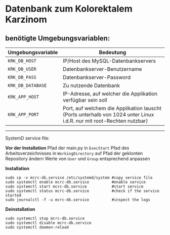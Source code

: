 # Datenbank zum Kolorektalem Karzinom

## benötigte Umgebungsvariablen:

| Umgebungsvariable | Bedeutung                                                                                                            |
| ----------------- | -------------------------------------------------------------------------------------------------------------------- |
| `KRK_DB_HOST`     | IP/Host des MySQL-Datenbankservers                                                                                   |
| `KRK_DB_USER`     | Datenbankserver-Benutzername                                                                                         |
| `KRK_DB_PASS`     | Datenbankserver-Password                                                                                             |
| `KRK_DB_DATABASE` | Zu nutzende Datenbank                                                                                                |
| `KRK_APP_HOST`    | IP-Adresse, auf welcher die Applikation verfügbar sein soll                                                          |
| `KRK_APP_PORT`    | Port, auf welchem die Applikation lauscht (Ports unterhalb von 1024 unter Linux i.d.R. nur mit root-Rechten nutzbar) |

---

SystemD service file:

**Vor der Installation**
Pfad der main.py in `ExecStart`
Pfad des Arbeitsverzeichnisses in `WorkingDirectory` auf Pfad der geklonten Repository ändern
Werte von `User` und `Group` entsprechend anpassen


**Installation**
```
sudo cp -v mcrc-db.service /etc/systemd/system #copy service file
sudo systemctl enable mcrc-db.service          #enable service
sudo systemctl start mcrc-db.service           #start service
sudo systemctl status mcrc-db.service          #check if the service started
sudo journalctl -f -u mcrc-db.service          #inspect the logs
```
**Deinstallation**
```
sudo systemctl stop mcrc-db.service
sudo systemctl disable mcrc-db.service
sudo systemctl daemon-reload
```
